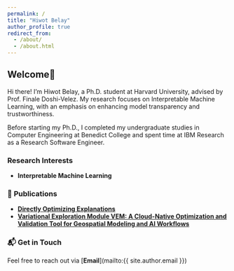 ```yaml
---
permalink: /
title: "Hiwot Belay"
author_profile: true
redirect_from:
  - /about/
  - /about.html
---
```


## Welcome👋

Hi there! I’m Hiwot Belay, a Ph.D. student at Harvard University, advised by Prof. Finale Doshi-Velez. My research focuses on Interpretable Machine Learning, with an emphasis on enhancing model transparency and trustworthiness.

Before starting my Ph.D., I completed my undergraduate studies in Computer Engineering at Benedict College and spent time at IBM Research as a Research Software Engineer.

### **Research Interests**

- **Interpretable Machine Learning**

### 📄 **Publications**

- **[Directly Optimizing Explanations](https://icml.cc/virtual/2024/38218)**
- **[Variational Exploration Module VEM: A Cloud-Native Optimization and Validation Tool for Geospatial Modeling and AI Workflows](https://arxiv.org/abs/2311.16196)**

### 📬 **Get in Touch**

Feel free to reach out via [**Email**](mailto:{{ site.author.email }})
